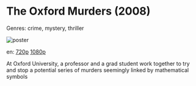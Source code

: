 # The Oxford Murders (2008)

Genres: crime, mystery, thriller

![poster](http://image.tmdb.org/t/p/w500/6RXkLDMnKXhPfxanHDFffJh575B.jpg)

en:
  [720p](magnet:?xt=urn:btih:FB8544F889EC4B8FA933C3578A0885D3E33F9D1A&tr=udp://glotorrents.pw:6969/announce&tr=udp://tracker.opentrackr.org:1337/announce&tr=udp://torrent.gresille.org:80/announce&tr=udp://tracker.openbittorrent.com:80&tr=udp://tracker.coppersurfer.tk:6969&tr=udp://tracker.leechers-paradise.org:6969&tr=udp://p4p.arenabg.ch:1337&tr=udp://tracker.internetwarriors.net:1337)
  [1080p](magnet:?xt=urn:btih:88606034DF6542A751E3FEC4D32AFC0C6CDEF45A&tr=udp://glotorrents.pw:6969/announce&tr=udp://tracker.opentrackr.org:1337/announce&tr=udp://torrent.gresille.org:80/announce&tr=udp://tracker.openbittorrent.com:80&tr=udp://tracker.coppersurfer.tk:6969&tr=udp://tracker.leechers-paradise.org:6969&tr=udp://p4p.arenabg.ch:1337&tr=udp://tracker.internetwarriors.net:1337)
  


At Oxford University, a professor and a grad student work together to try and stop a potential series of murders seemingly linked by mathematical symbols